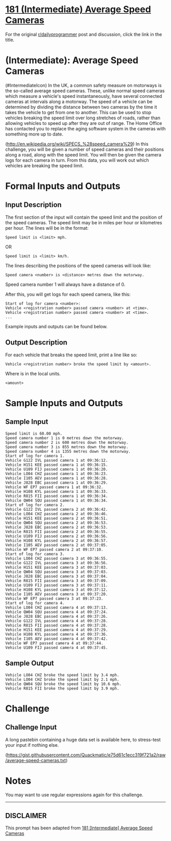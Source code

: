 # [181 (Intermediate) Average Speed Cameras](https://www.reddit.com/r/dailyprogrammer/comments/2hcwzn/09242014_challenge_181_intermediate_average_speed/)

For the original [r/dailyprogrammer](https://www.reddit.com/r/dailyprogrammer/) post and discussion, click the link in the title.

#  (Intermediate): Average Speed Cameras
(#IntermediateIcon)
In the UK, a common safety measure on motorways is the so-called average speed cameras. These, unlike normal speed cameras which measure a vehicle's speed instantaneously, have several connected cameras at intervals along a motorway. The speed of a vehicle can be determined by dividing the distance between two cameras by the time it takes the vehicle to get from one to another. This can be used to stop vehicles breaking the speed limit over long stretches of roads, rather than allowing vehicles to speed up after they are out of range. The Home Office has contacted you to replace the aging software system in the cameras with something more up to date.

(http://en.wikipedia.org/wiki/SPECS_%28speed_camera%29)
In this challenge, you will be given a number of speed cameras and their positions along a road, along with the speed limit. You will then be given the camera logs for each camera in turn. From this data, you will work out which vehicles are breaking the speed limit.

# Formal Inputs and Outputs
## Input Description
The first section of the input will contain the speed limit and the position of the speed cameras. The speed limit may be in miles per hour or kilometres per hour. The lines will be in the format:


```
Speed limit is <limit> mph.
```
OR


```
Speed limit is <limit> km/h.
```
The lines describing the positions of the speed cameras will look like:


```
Speed camera <number> is <distance> metres down the motorway.
```
Speed camera number 1 will always have a distance of 0.

After this, you will get logs for each speed camera, like this:


```
Start of log for camera <number>:
Vehicle <registration number> passed camera <number> at <time>.
Vehicle <registration number> passed camera <number> at <time>.
...
```
Example inputs and outputs can be found below.

## Output Description
For each vehicle that breaks the speed limit, print a line like so:


```
Vehicle <registration number> broke the speed limit by <amount>.
```
Where <amount> is in the local units.


```
<amount>
```
# Sample Inputs and Outputs
## Sample Input

```
Speed limit is 60.00 mph.
Speed camera number 1 is 0 metres down the motorway.
Speed camera number 2 is 600 metres down the motorway.
Speed camera number 3 is 855 metres down the motorway.
Speed camera number 4 is 1355 metres down the motorway.
Start of log for camera 1.
Vehicle G122 IVL passed camera 1 at 09:36:12.
Vehicle H151 KEE passed camera 1 at 09:36:15.
Vehicle U109 FIJ passed camera 1 at 09:36:20.
Vehicle LO04 CHZ passed camera 1 at 09:36:23.
Vehicle I105 AEV passed camera 1 at 09:36:28.
Vehicle J828 EBC passed camera 1 at 09:36:29.
Vehicle WF EP7 passed camera 1 at 09:36:32.
Vehicle H108 KYL passed camera 1 at 09:36:33.
Vehicle R815 FII passed camera 1 at 09:36:34.
Vehicle QW04 SQU passed camera 1 at 09:36:34.
Start of log for camera 2.
Vehicle G122 IVL passed camera 2 at 09:36:42.
Vehicle LO04 CHZ passed camera 2 at 09:36:46.
Vehicle H151 KEE passed camera 2 at 09:36:51.
Vehicle QW04 SQU passed camera 2 at 09:36:53.
Vehicle J828 EBC passed camera 2 at 09:36:53.
Vehicle R815 FII passed camera 2 at 09:36:55.
Vehicle U109 FIJ passed camera 2 at 09:36:56.
Vehicle H108 KYL passed camera 2 at 09:36:57.
Vehicle I105 AEV passed camera 2 at 09:37:05.
Vehicle WF EP7 passed camera 2 at 09:37:10.
Start of log for camera 3.
Vehicle LO04 CHZ passed camera 3 at 09:36:55.
Vehicle G122 IVL passed camera 3 at 09:36:56.
Vehicle H151 KEE passed camera 3 at 09:37:03.
Vehicle QW04 SQU passed camera 3 at 09:37:03.
Vehicle J828 EBC passed camera 3 at 09:37:04.
Vehicle R815 FII passed camera 3 at 09:37:09.
Vehicle U109 FIJ passed camera 3 at 09:37:11.
Vehicle H108 KYL passed camera 3 at 09:37:12.
Vehicle I105 AEV passed camera 3 at 09:37:20.
Vehicle WF EP7 passed camera 3 at 09:37:23.
Start of log for camera 4.
Vehicle LO04 CHZ passed camera 4 at 09:37:13.
Vehicle QW04 SQU passed camera 4 at 09:37:24.
Vehicle J828 EBC passed camera 4 at 09:37:26.
Vehicle G122 IVL passed camera 4 at 09:37:28.
Vehicle R815 FII passed camera 4 at 09:37:28.
Vehicle H151 KEE passed camera 4 at 09:37:29.
Vehicle H108 KYL passed camera 4 at 09:37:36.
Vehicle I105 AEV passed camera 4 at 09:37:42.
Vehicle WF EP7 passed camera 4 at 09:37:44.
Vehicle U109 FIJ passed camera 4 at 09:37:45.
```
## Sample Output

```
Vehicle LO04 CHZ broke the speed limit by 3.4 mph.
Vehicle LO04 CHZ broke the speed limit by 2.1 mph.
Vehicle QW04 SQU broke the speed limit by 10.6 mph.
Vehicle R815 FII broke the speed limit by 3.9 mph.
```
# Challenge
## Challenge Input
A long pastebin containing a huge data set is available here, to stress-test your input if nothing else.

(https://gist.githubusercontent.com/Quackmatic/e75d61c1ecc319f721a2/raw/average-speed-cameras.txt)
# Notes
You may want to use regular expressions again for this challenge.


----
## **DISCLAIMER**
This prompt has been adapted from [181 [Intermediate] Average Speed Cameras](https://www.reddit.com/r/dailyprogrammer/comments/2hcwzn/09242014_challenge_181_intermediate_average_speed/
)
